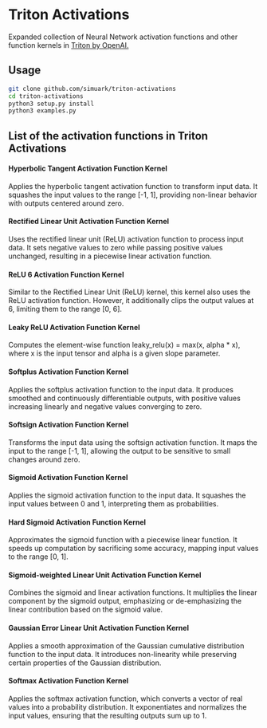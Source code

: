 # Triton Activations

Expanded collection of Neural Network activation functions and other function kernels in [Triton by OpenAI.](https://github.com/openai/triton)

## Usage

```bash
git clone github.com/simuark/triton-activations
cd triton-activations
python3 setup.py install
python3 examples.py
```

## List of the activation functions in Triton Activations

#### **Hyperbolic Tangent Activation Function Kernel**

Applies the hyperbolic tangent activation function to transform input data. It squashes the input values to the range [-1, 1], providing non-linear behavior with outputs centered around zero.

#### **Rectified Linear Unit Activation Function Kernel**

Uses the rectified linear unit (ReLU) activation function to process input data. It sets negative values to zero while passing positive values unchanged, resulting in a piecewise linear activation function.

#### **ReLU 6 Activation Function Kernel**

Similar to the Rectified Linear Unit (ReLU) kernel, this kernel also uses the ReLU activation function. However, it additionally clips the output values at 6, limiting them to the range [0, 6].

#### **Leaky ReLU Activation Function Kernel**
Computes the element-wise function leaky_relu(x) = max(x, alpha * x), where x is the input tensor and alpha is a given slope parameter.

#### **Softplus Activation Function Kernel**

Applies the softplus activation function to the input data. It produces smoothed and continuously differentiable outputs, with positive values increasing linearly and negative values converging to zero.

#### **Softsign Activation Function Kernel**

Transforms the input data using the softsign activation function. It maps the input to the range [-1, 1], allowing the output to be sensitive to small changes around zero.

#### **Sigmoid Activation Function Kernel**

Applies the sigmoid activation function to the input data. It squashes the input values between 0 and 1, interpreting them as probabilities.

#### **Hard Sigmoid Activation Function Kernel**

Approximates the sigmoid function with a piecewise linear function. It speeds up computation by sacrificing some accuracy, mapping input values to the range [0, 1].

#### **Sigmoid-weighted Linear Unit Activation Function Kernel**

Combines the sigmoid and linear activation functions. It multiplies the linear component by the sigmoid output, emphasizing or de-emphasizing the linear contribution based on the sigmoid value.

#### **Gaussian Error Linear Unit Activation Function Kernel**

Applies a smooth approximation of the Gaussian cumulative distribution function to the input data. It introduces non-linearity while preserving certain properties of the Gaussian distribution.

#### **Softmax Activation Function Kernel**

Applies the softmax activation function, which converts a vector of real values into a probability distribution. It exponentiates and normalizes the input values, ensuring that the resulting outputs sum up to 1.
